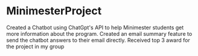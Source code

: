 # MinimesterProject

Created a Chatbot using ChatGpt's API to help Minimester students get more information about the program.
Created an email summary feature to send the chatbot answers to their email directly.
Received top 3 award for the project in my group

